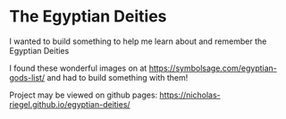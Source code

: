 # The Egyptian Deities

I wanted to build something to help me learn about and remember the Egyptian Deities

I found these wonderful images on at https://symbolsage.com/egyptian-gods-list/ and had to build something with them!

Project may be viewed on github pages: https://nicholas-riegel.github.io/egyptian-deities/
